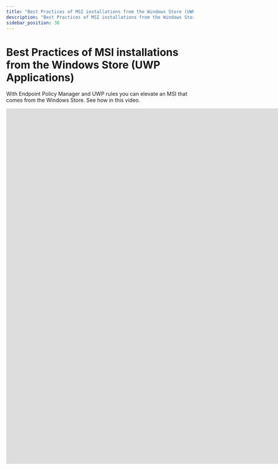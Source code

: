 ```yaml
---
title: "Best Practices of MSI installations from the Windows Store (UWP Applications)"
description: "Best Practices of MSI installations from the Windows Store (UWP Applications)"
sidebar_position: 30
---
```


# Best Practices of MSI installations from the Windows Store (UWP Applications)

With Endpoint Policy Manager and UWP rules you can elevate an MSI that comes from the Windows Store.
See how in this video.

<iframe width="1700" height="956" src="https://www.youtube.com/embed/hpGUkJaTQ9g" title="PPLPM: Best Practices for Elevating User-Based Installs" frameborder="0" allow="accelerometer; autoplay; clipboard-write; encrypted-media; gyroscope; picture-in-picture; web-share" referrerpolicy="strict-origin-when-cross-origin" allowfullscreen="1"></iframe>
